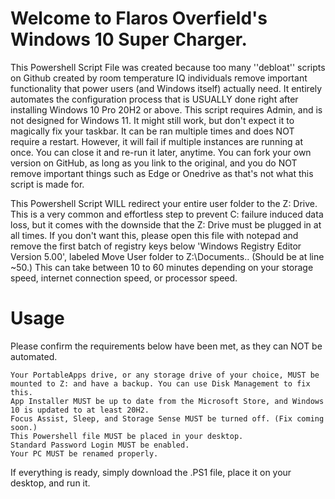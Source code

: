 # Welcome to Flaros Overfield's Windows 10 Super Charger.

This Powershell Script File was created because too many ''debloat'' scripts on Github created by room temperature IQ individuals remove important functionality that power users (and Windows itself) actually need. It entirely automates the configuration process that is USUALLY done right after installing Windows 10 Pro 20H2 or above. This script requires Admin, and is not designed for Windows 11. It might still work, but don't expect it to magically fix your taskbar. It can be ran multiple times and does NOT require a restart. However, it will fail if multiple instances are running at once. You can close it and re-run it later, anytime. You can fork your own version on GitHub, as long as you link to the original, and you do NOT remove important things such as Edge or Onedrive as that's not what this script is made for.

This Powershell Script WILL redirect your entire user folder to the Z: Drive. This is a very common and effortless step to prevent C: failure induced data loss, but it comes with the downside that the Z: Drive must be plugged in at all times. If you don't want this, please open this file with notepad and remove the first batch of registry keys below 'Windows Registry Editor Version 5.00', labeled Move User folder to Z:\Documents.. (Should be at line ~50.) This can take between 10 to 60 minutes depending on your storage speed, internet connection speed, or processor speed. 

# Usage

Please confirm the requirements below have been met, as they can NOT be automated.

    Your PortableApps drive, or any storage drive of your choice, MUST be mounted to Z: and have a backup. You can use Disk Management to fix this.
    App Installer MUST be up to date from the Microsoft Store, and Windows 10 is updated to at least 20H2.
    Focus Assist, Sleep, and Storage Sense MUST be turned off. (Fix coming soon.)
    This Powershell file MUST be placed in your desktop.
    Standard Password Login MUST be enabled.
    Your PC MUST be renamed properly.

If everything is ready, simply download the .PS1 file, place it on your desktop, and run it.
